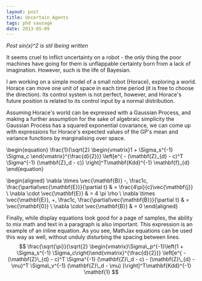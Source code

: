 ```yaml
---
layout: post
title: Uncertain Agents
tags: phd sausage
date: 2013-05-09
---
```

*Post $sin(x)\^2$ is stil lbeing written*

It seems cruel to inflict uncertainty on a robot - the only thing the poor machines have going for them is unflappable certainty born from a lack of imagination. However, such is the life of Bayesian.

I am working on a simple model of a small robot (Horace), exploring a world. Horace can move one unit of space in each time period (it is free to choose the direction). Its control system is not perfect, however, and Horace's future position is related to its control input by a normal distribution. 

Assuming Horace's world can be expressed with a Gaussian Process, and making a further assumption for the sake of algebraic simplicity the Gaussian Process has a squared exponential covariance, we can come up with expressions for Horace's expected values of the GP's mean and variance functions by marginalising over space. 

\begin{equation}
\frac{1}{\sqrt{2} \begin{vmatrix}1 + \Sigma_s^{-1} \Sigma_c \end{vmatrix}^{\frac{d}{2}}} \left[e^{ - (\mathbf{Z}\_{d} - c)^T \Sigma^{-1} (\mathbf{Z}\_d - c)} \right]^T\mathbf{Kdd}^{-1} \mathbf{f}_{d}
\end{equation}

\begin{aligned}
\nabla \times \vec{\mathbf{B}} -\, \frac1c\, \frac{\partial\vec{\mathbf{E}}}{\partial t} &amp; = \frac{4\pi}{c}\vec{\mathbf{j}} \\   \nabla \cdot \vec{\mathbf{E}} &amp; = 4 \pi \rho \\
\nabla \times \vec{\mathbf{E}}\, +\, \frac1c\, \frac{\partial\vec{\mathbf{B}}}{\partial t} &amp; = \vec{\mathbf{0}} \\
\nabla \cdot \vec{\mathbf{B}} &amp; = 0 \end{aligned}


Finally, while display equations look good for a page of samples, the ability to mix math and text in a paragraph is also important. This expression is an example of an inline equation.  As you see, MathJax equations can be used this way as well, without unduly disturbing the spacing between lines.
$$
\frac{\sqrt{\pi}}{\sqrt{2} \begin{vmatrix}\Sigma\_p^{-1}\left(1 + \Sigma_s^{-1} \Sigma_c\right)\end{vmatrix}^{\frac{d}{2}}} \left[e^{ - (\mathbf{Z}\_{d} - c)^T \Sigma^{-1}  (\mathbf{Z}\_d - c) - (\mathbf{Z}\_{d} - \mu)^T \Sigma\_v^{-1}  (\mathbf{Z}\_d - \mu) }\right]^T\mathbf{Kdd}^{-1} \mathbf{1}
$$

